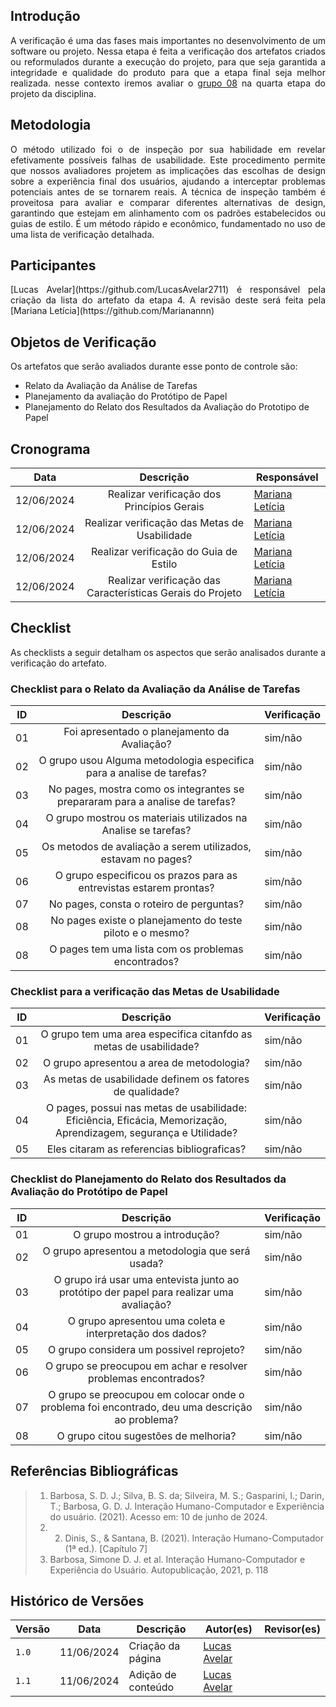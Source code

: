## Introdução
<p style="text-align: justify;"> A verificação é uma das fases mais importantes no desenvolvimento de um software ou projeto. Nessa etapa é feita a verificação dos artefatos criados ou reformulados durante a execução do projeto, para que seja garantida a integridade e qualidade do produto para que a etapa final seja melhor realizada. nesse contexto iremos avaliar o  <a href="https://interacao-humano-computador.github.io/2024.1-Central-Expresso/" target="_blank">grupo 08</a> na quarta etapa do projeto da disciplina. </p>

## Metodologia
<p style="text-align: justify;">  O método utilizado foi o de inspeção por sua habilidade em revelar efetivamente possíveis falhas de usabilidade. Este procedimento permite que nossos avaliadores projetem as implicações das escolhas de design sobre a experiência final dos usuários, ajudando a interceptar problemas potenciais antes de se tornarem reais. A técnica de inspeção também é proveitosa para avaliar e comparar diferentes alternativas de design, garantindo que estejam em alinhamento com os padrões estabelecidos ou guias de estilo. É um método rápido e econômico, fundamentado no uso de uma lista de verificação detalhada.</p>

## Participantes
<p style="text-align: justify;">  [Lucas Avelar](https://github.com/LucasAvelar2711) é  responsável pela criação da lista do artefato da etapa 4. A revisão deste será feita pela [Mariana Letícia](https://github.com/Marianannn) </p>

## Objetos de Verificação
<p style="text-align: justify">Os artefatos que serão avaliados durante esse ponto de controle são:</p>
<ul>
<li>Relato da Avaliação da Análise de Tarefas</li>
<li>Planejamento da avaliação do Protótipo de Papel </li>
<li>Planejamento do Relato dos Resultados da Avaliação do Prototipo de Papel</li>
</ul>

## Cronograma
| Data     | Descrição           | Responsável        | 
| ------ | :--------: | ----------------------------------------- | 
|  12/06/2024  | Realizar verificação dos Princípios Gerais| [Mariana Letícia](https://github.com/Marianannn) |   
|  12/06/2024  | Realizar verificação das Metas de Usabilidade| [Mariana Letícia](https://github.com/Marianannn) |   
|  12/06/2024  | Realizar verificação do Guia de Estilo| [Mariana Letícia](https://github.com/Marianannn) |   
|  12/06/2024  | Realizar verificação das Características Gerais do Projeto| [Mariana Letícia](https://github.com/Marianannn) |   

## Checklist
<p style="text-align: justify">As checklists a seguir detalham os aspectos que serão analisados durante a verificação do artefato.</p>

### Checklist para o Relato da Avaliação da Análise de Tarefas
| ID     | Descrição           | Verificação        | 
| ------ | :--------: | ----------------------------------------- | 
|01| Foi apresentado o planejamento da Avaliação?  | sim/não |   
|02| O grupo usou Alguma metodologia especifica para a analise de tarefas? | sim/não |   
|03| No pages, mostra como os integrantes se prepararam para a analise de tarefas? | sim/não |   
|04| O grupo mostrou os materiais utilizados na Analise se tarefas?  | sim/não |
|05|  Os metodos de avaliação a serem utilizados, estavam no pages?  | sim/não |   
|06| O grupo especificou os prazos para as entrevistas estarem prontas? | sim/não |  
|07| No pages, consta o roteiro de perguntas? | sim/não |  
|08| No pages existe o planejamento do teste piloto e o mesmo? | sim/não |  
|08| O pages tem uma lista com os problemas encontrados?  | sim/não |  

### Checklist para a verificação das Metas de Usabilidade
| ID     | Descrição           | Verificação        | 
| ------ | :--------: | ----------------------------------------- | 
|01| O grupo tem uma area especifica citanfdo as metas de usabilidade? | sim/não |   
|02| O grupo apresentou a area de metodologia? | sim/não |   
|03| As metas de usabilidade definem os fatores de qualidade? | sim/não |   
|04| O pages, possui nas metas de usabilidade: Eficiência, Eficácia, Memorização, Aprendizagem, segurança e Utilidade?| sim/não |   
|05| Eles citaram as referencias bibliograficas? | sim/não |   

### Checklist do Planejamento do Relato dos Resultados da Avaliação do Protótipo de Papel
| ID     | Descrição           | Verificação        | 
| ------ | :--------: | ----------------------------------------- | 
|01| O grupo mostrou a introdução? | sim/não |   
|02| O grupo apresentou a metodologia que será usada? | sim/não |   
|03| O grupo irá usar uma entevista junto ao protótipo der papel para realizar uma avaliação?| sim/não |   
|04| O grupo apresentou uma coleta e interpretação dos dados? | sim/não |
|05| O grupo considera um possivel reprojeto? | sim/não |  
|06| O grupo se preocupou em achar e resolver problemas encontrados? | sim/não |  
|07| O grupo se preocupou em colocar onde o problema foi encontrado, deu uma descrição ao problema? | sim/não | 
|08| O grupo citou sugestões de melhoria?| sim/não | 

## Referências Bibliográficas
> 1. Barbosa, S. D. J.; Silva, B. S. da; Silveira, M. S.; Gasparini, I.; Darin, T.; Barbosa, G. D. J. Interação Humano-Computador e Experiência do usuário. (2021). Acesso em: 10 de junho de 2024.
> 2. 2. Dinis, S., & Santana, B. (2021). Interação Humano-Computador (1ª ed.). [Capítulo 7]
> 3. Barbosa, Simone D. J. et al. Interação Humano-Computador e Experiência do Usuário. Autopublicação, 2021, p. 118 
## Histórico de Versões

| Versão |    Data    | Descrição                                 | Autor(es)                                       | Revisor(es)                                    |
| ------ | :--------: | ----------------------------------------- | ----------------------------------------------- | ---------------------------------------------- |
| `1.0`   | 11/06/2024 | Criação da página                         | [Lucas Avelar](https://github.com/LucasAvelar2711) |   |
| `1.1`   | 11/06/2024 | Adição de conteúdo                         | [Lucas Avelar](https://github.com/LucasAvelar2711) |   | 
